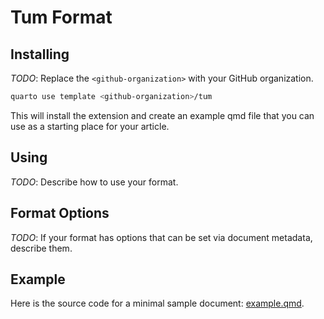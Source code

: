 # Tum Format

## Installing

*TODO*: Replace the `<github-organization>` with your GitHub organization.

```bash
quarto use template <github-organization>/tum
```

This will install the extension and create an example qmd file that you can use as a starting place for your article.

## Using

*TODO*: Describe how to use your format.

## Format Options

*TODO*: If your format has options that can be set via document metadata, describe them.

## Example

Here is the source code for a minimal sample document: [example.qmd](example.qmd).

